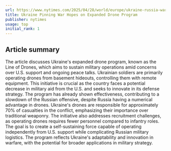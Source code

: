 ```yaml
---
url: https://www.nytimes.com/2025/04/28/world/europe/ukraine-russia-war-drones.html
title: Ukraine Pinning War Hopes on Expanded Drone Program
publisher: nytimes
usage: top
initial_rank: 1
---
```

## Article summary
The article discusses Ukraine's expanded drone program, known as the Line of Drones, which aims to sustain military operations amid concerns over U.S. support and ongoing peace talks. Ukrainian soldiers are primarily operating drones from basement hideouts, controlling them with remote equipment. This initiative is crucial as the country faces a potential decrease in military aid from the U.S. and seeks to innovate in its defense strategy. The program has already shown effectiveness, contributing to a slowdown of the Russian offensive, despite Russia having a numerical advantage in drones. Ukraine's drones are responsible for approximately 70% of casualties in the conflict, emphasizing their importance over traditional weaponry. The initiative also addresses recruitment challenges, as operating drones requires fewer personnel compared to infantry roles. The goal is to create a self-sustaining force capable of operating independently from U.S. support while complicating Russian military logistics. The program reflects Ukraine's adaptability and innovation in warfare, with the potential for broader applications in military strategy.
